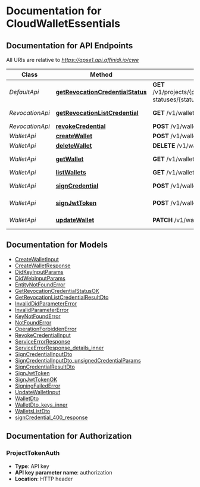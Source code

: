 # Documentation for CloudWalletEssentials

<a name="documentation-for-api-endpoints"></a>

## Documentation for API Endpoints

All URIs are relative to *https://apse1.api.affinidi.io/cwe*

| Class           | Method                                                                                | HTTP request                                                                       | Description                                            |
| --------------- | ------------------------------------------------------------------------------------- | ---------------------------------------------------------------------------------- | ------------------------------------------------------ |
| _DefaultApi_    | [**getRevocationCredentialStatus**](Apis/DefaultApi.md#getrevocationcredentialstatus) | **GET** /v1/projects/{projectId}/wallets/{walletId}/revocation-statuses/{statusId} | Get revocation status list as RevocationListCredential |
| _RevocationApi_ | [**getRevocationListCredential**](Apis/RevocationApi.md#getrevocationlistcredential)  | **GET** /v1/wallets/{walletId}/revocation-list/{listId}                            | Return revocation list credential.                     |
| _RevocationApi_ | [**revokeCredential**](Apis/RevocationApi.md#revokecredential)                        | **POST** /v1/wallets/{walletId}/revoke                                             | Revoke Credential.                                     |
| _WalletApi_     | [**createWallet**](Apis/WalletApi.md#createwallet)                                    | **POST** /v1/wallets                                                               | creates a wallet                                       |
| _WalletApi_     | [**deleteWallet**](Apis/WalletApi.md#deletewallet)                                    | **DELETE** /v1/wallets/{walletId}                                                  | delete wallet by walletId                              |
| _WalletApi_     | [**getWallet**](Apis/WalletApi.md#getwallet)                                          | **GET** /v1/wallets/{walletId}                                                     | get wallet details using wallet Id.                    |
| _WalletApi_     | [**listWallets**](Apis/WalletApi.md#listwallets)                                      | **GET** /v1/wallets                                                                | lists all wallets                                      |
| _WalletApi_     | [**signCredential**](Apis/WalletApi.md#signcredential)                                | **POST** /v1/wallets/{walletId}/sign-credential                                    | signs credential with the wallet                       |
| _WalletApi_     | [**signJwtToken**](Apis/WalletApi.md#signjwttoken)                                    | **POST** /v1/wallets/{walletId}/sign-jwt                                           | signs a jwt token with the wallet                      |
| _WalletApi_     | [**updateWallet**](Apis/WalletApi.md#updatewallet)                                    | **PATCH** /v1/wallets/{walletId}                                                   | update wallet details using wallet Id.                 |

<a name="documentation-for-models"></a>

## Documentation for Models

- [CreateWalletInput](./Models/CreateWalletInput.md)
- [CreateWalletResponse](./Models/CreateWalletResponse.md)
- [DidKeyInputParams](./Models/DidKeyInputParams.md)
- [DidWebInputParams](./Models/DidWebInputParams.md)
- [EntityNotFoundError](./Models/EntityNotFoundError.md)
- [GetRevocationCredentialStatusOK](./Models/GetRevocationCredentialStatusOK.md)
- [GetRevocationListCredentialResultDto](./Models/GetRevocationListCredentialResultDto.md)
- [InvalidDidParameterError](./Models/InvalidDidParameterError.md)
- [InvalidParameterError](./Models/InvalidParameterError.md)
- [KeyNotFoundError](./Models/KeyNotFoundError.md)
- [NotFoundError](./Models/NotFoundError.md)
- [OperationForbiddenError](./Models/OperationForbiddenError.md)
- [RevokeCredentialInput](./Models/RevokeCredentialInput.md)
- [ServiceErrorResponse](./Models/ServiceErrorResponse.md)
- [ServiceErrorResponse_details_inner](./Models/ServiceErrorResponse_details_inner.md)
- [SignCredentialInputDto](./Models/SignCredentialInputDto.md)
- [SignCredentialInputDto_unsignedCredentialParams](./Models/SignCredentialInputDto_unsignedCredentialParams.md)
- [SignCredentialResultDto](./Models/SignCredentialResultDto.md)
- [SignJwtToken](./Models/SignJwtToken.md)
- [SignJwtTokenOK](./Models/SignJwtTokenOK.md)
- [SigningFailedError](./Models/SigningFailedError.md)
- [UpdateWalletInput](./Models/UpdateWalletInput.md)
- [WalletDto](./Models/WalletDto.md)
- [WalletDto_keys_inner](./Models/WalletDto_keys_inner.md)
- [WalletsListDto](./Models/WalletsListDto.md)
- [signCredential_400_response](./Models/signCredential_400_response.md)

<a name="documentation-for-authorization"></a>

## Documentation for Authorization

<a name="ProjectTokenAuth"></a>

### ProjectTokenAuth

- **Type**: API key
- **API key parameter name**: authorization
- **Location**: HTTP header
